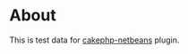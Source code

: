 # About

This is test data for [cakephp-netbeans](https://github.com/junichi11/cakephp-netbeans) plugin.


